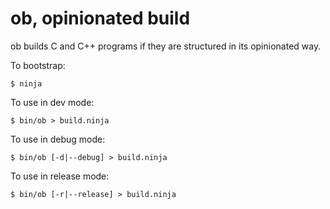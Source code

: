ob, opinionated build
=====================

ob builds C and C++ programs if they are structured in its opinionated way.

To bootstrap:

    $ ninja

To use in dev mode:

    $ bin/ob > build.ninja

To use in debug mode:

    $ bin/ob [-d|--debug] > build.ninja

To use in release mode:

    $ bin/ob [-r|--release] > build.ninja
